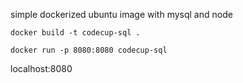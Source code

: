 simple dockerized ubuntu image with mysql and node
```
docker build -t codecup-sql .
```
```
docker run -p 8080:8080 codecup-sql
```
localhost:8080
